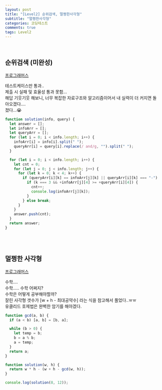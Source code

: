 ```yaml
---
layout: post
title: "[Level2] 순위검색, 멀쩡한사각형"
subtitle: "멀쩡한사각형"
categories: 코딩테스트
comments: true
tags: Level2
---
```



<br>

## 순위검색 (미완성)

[프로그래머스](https://programmers.co.kr/learn/courses/30/lessons/72412) <br>

테스트케이스만 통과..<br>
제출 시 실패 및 효율성 통과 못함...<br>
해답 기웃기웃 해보니, 너무 복잡한 자료구조와 알고리즘이어서 내 실력이 더 커지면 돌아오겠다....<br>
졌다...😭<br>


```js
function solution(info, query) {
  let answer = [];
  let infoArr = [];
  let queryArr = [];
  for (let i = 0; i < info.length; i++) {
    infoArr[i] = info[i].split(" ");
    queryArr[i] = query[i].replace(/ and/g, "").split(" ");
  }

  for (let i = 0; i < info.length; i++) {
    let cnt = 0;
    for (let j = 0; j < info.length; j++) {
      for (let k = 0; k < 4; k++) {
        if (queryArr[i][k] == infoArr[j][k] || queryArr[i][k] === "-") {
          if (k === 3 && +infoArr[j][4] >= +queryArr[i][4]) {
            cnt++;
            console.log(infoArr[j][k]);
          }
        } else break;
      }
    }
    answer.push(cnt);
  }
  return answer;
}
```

<br><br>

## 멀쩡한 사각형

[프로그래머스](https://programmers.co.kr/learn/courses/30/lessons/62048) <br>

수학....<br>
수학..... 수학 어쩌지?<br>
수학은 어떻게 공부해야할까?<br>
잘린 사각형 갯수가 [w + h - 최대공약수] 라는 식을 참고해서 풀었다..ㅠㅠ<br>
유클리드 호제법은 완벽한 암기를 해야겠다.<br>


```js
function gcd(a, b) {
  if (a < b) [a, b] = [b, a];

  while (b > 0) {
    let temp = b;
    b = a % b;
    a = temp;
  }
  return a;
}

function solution(w, h) {
  return w * h - (w + h - gcd(w, h));
}

console.log(solution(8, 12));
```